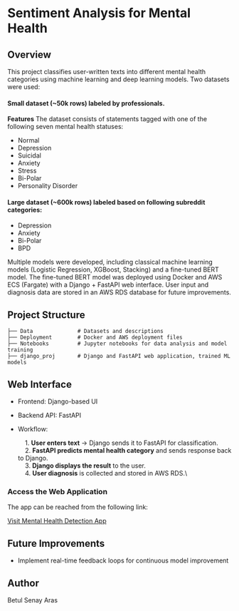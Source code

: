 # Sentiment Analysis for Mental Health

## Overview

This project classifies user-written texts into different mental health categories using machine learning and deep learning models. Two datasets were used:

#### Small dataset (~50k rows) labeled by professionals.

**Features**
The dataset consists of statements tagged with one of the following seven mental health statuses:

* Normal
* Depression
* Suicidal
* Anxiety
* Stress
* Bi-Polar
* Personality Disorder

#### Large dataset (~600k rows) labeled based on following subreddit categories:

* Depression
* Anxiety
* Bi-Polar
* BPD

Multiple models were developed, including classical machine learning models (Logistic Regression, XGBoost, Stacking) and a fine-tuned BERT model. The fine-tuned BERT model was deployed using Docker and AWS ECS (Fargate) with a Django + FastAPI web interface. User input and diagnosis data are stored in an AWS RDS database for future improvements.

## Project Structure
```
├── Data              # Datasets and descriptions
├── Deployment        # Docker and AWS deployment files
├── Notebooks         # Jupyter notebooks for data analysis and model training
├── django_proj       # Django and FastAPI web application, trained ML models
```

## Web Interface

* Frontend: Django-based UI

* Backend API: FastAPI

* Workflow:

    &nbsp;&nbsp;&nbsp;&nbsp;1. **User enters text** → Django sends it to FastAPI for classification.\
    &nbsp;&nbsp;&nbsp;&nbsp;2. **FastAPI predicts mental health category** and sends response back to Django.\
    &nbsp;&nbsp;&nbsp;&nbsp;3. **Django displays the result** to the user.\
    &nbsp;&nbsp;&nbsp;&nbsp;4. **User diagnosis** is collected and stored in AWS RDS.\

### Access the Web Application

The app can be reached from the following link:

[Visit Mental Health Detection App](http://my-ALB-1071292174.us-east-2.elb.amazonaws.com/predict)

## Future Improvements
*  Implement real-time feedback loops for continuous model improvement

## Author

Betul Senay Aras 

